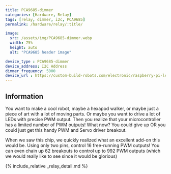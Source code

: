 ```yaml
---
title: PCA9685-dimmer
categories: [Hardware, Relay]
tags: [relay, dimmer, i2c, PCA9685]
permalink: /hardware/relay/:title/

image:
  src: /assets/img/PCA9685-dimmer.webp
  width: 75%
  height: auto
  alt: "PCA9685 header image"

device_type : PCA9685-dimmer
device_address: I2C Address
dimmer_frequency: 5000
device_url : https://custom-build-robots.com/electronic/raspberry-pi-led-dimmer-pca9685-servo-controller/8840?lang=en
---
```


## Information
You want to make a cool robot, maybe a hexapod walker, or maybe just a piece of art with a lot of moving parts. Or maybe you want to drive a lot of LEDs with precise PWM output. Then you realize that your microcontroller has a limited number of PWM outputs! What now? You could give up OR you could just get this handy PWM and Servo driver breakout.

When we saw this chip, we quickly realized what an excellent add-on this would be. Using only two pins, control 16 free-running PWM outputs! You can even chain up 62 breakouts to control up to 992 PWM outputs (which we would really like to see since it would be glorious)

{% include_relative _relay_detail.md %}